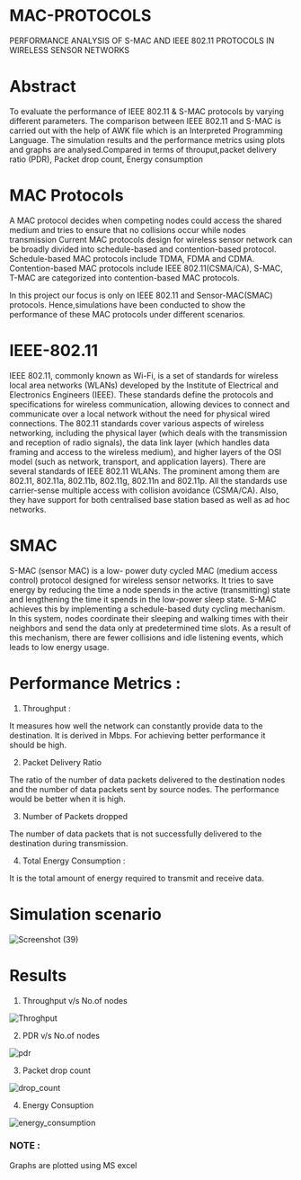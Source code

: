 # MAC-PROTOCOLS
PERFORMANCE ANALYSIS OF S-MAC  AND IEEE 802.11 PROTOCOLS IN  WIRELESS SENSOR NETWORKS

# Abstract
To evaluate the performance of IEEE 802.11 & S-MAC protocols by varying different parameters. The comparison between IEEE 802.11 and S-MAC is carried out with the help of AWK file which is an Interpreted Programming Language. The simulation results and the performance metrics using plots and graphs are analysed.Compared in terms of throuput,packet delivery ratio (PDR), Packet drop count, Energy consumption 

# MAC Protocols
A MAC protocol decides when competing nodes could access the shared medium and tries to ensure that no collisions occur while nodes transmission
Current MAC protocols design for wireless sensor network can be broadly divided into schedule-based and contention-based protocol.
Schedule-based MAC protocols include TDMA, FDMA and CDMA.
Contention-based MAC protocols include IEEE 802.11(CSMA/CA), S-MAC, T-MAC are categorized into contention-based MAC protocols.

In this project our focus is only on IEEE 802.11 and Sensor-MAC(SMAC) protocols. Hence,simulations have been conducted to show the performance of these MAC protocols under different scenarios.

# IEEE-802.11
IEEE 802.11, commonly known as Wi-Fi, is a set of standards for wireless local area networks (WLANs) developed by the Institute of Electrical and Electronics Engineers (IEEE). These standards define the protocols and specifications for wireless communication, allowing devices to connect and communicate over a local network without the need for physical wired connections. The 802.11 standards cover various aspects of wireless networking, including the physical layer (which deals with the transmission and reception of radio signals), the data link layer (which handles data framing and access to the wireless medium), and higher layers of the OSI model (such as network, transport, and application layers). There are several standards of IEEE 802.11 WLANs. The prominent among them are 802.11, 802.11a, 802.11b, 802.11g, 802.11n and 802.11p. All the standards use carrier-sense multiple access with collision avoidance (CSMA/CA). Also, they have support for both centralised base station based as well as ad hoc networks.

# SMAC
S-MAC (sensor MAC) is a low- power duty cycled MAC (medium access control) protocol designed for wireless sensor networks. It tries to save energy by reducing the time a node spends in the active (transmitting) state and lengthening the time it spends in the low-power sleep state. S-MAC achieves this by implementing a schedule-based duty cycling mechanism. In this system, nodes coordinate their sleeping and walking times with their neighbors and send the data only at predetermined time slots. As a result of this mechanism, there are fewer collisions and idle listening events, which leads to low energy usage.

# Performance Metrics :

1. Throughput :

It measures how well the network can constantly provide data to the destination. It is derived in Mbps. For achieving better performance it should be high. 

2. Packet Delivery Ratio 

The ratio of the number of data packets delivered to the destination nodes and the number of data packets sent by source nodes. The performance would be better when it is high. 

3. Number of Packets dropped 

The number of data packets that is not successfully delivered to the destination during transmission.

4. Total Energy Consumption :

It is the total amount of energy required to transmit and receive data.

# Simulation scenario

![Screenshot (39)](https://github.com/sai-kumar2413/MAC-PROTOCOLS/assets/119105780/6d7f5c6f-2c97-4c24-ab14-61c9030a8fdc)


# Results

1. Throughput v/s No.of nodes
   
![Throghput](https://github.com/sai-kumar2413/MAC-PROTOCOLS/assets/119105780/24edccea-7f4b-45b3-aced-ee98dbb0341d)

2. PDR v/s No.of nodes

![pdr](https://github.com/sai-kumar2413/MAC-PROTOCOLS/assets/119105780/f847fc00-9cac-42ba-aa83-758b966a59ce)


3. Packet drop count

![drop_count](https://github.com/sai-kumar2413/MAC-PROTOCOLS/assets/119105780/24100a43-d20c-47ec-b440-c951414bddcb)


4. Energy Consuption

![energy_consumption](https://github.com/sai-kumar2413/MAC-PROTOCOLS/assets/119105780/a7db84a7-57f3-44e6-ab80-d7110842bcb4)


### NOTE :
Graphs are plotted using MS excel 
